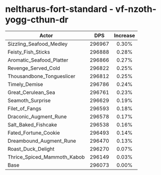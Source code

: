 # neltharus-fort-standard - vf-nzoth-yogg-cthun-dr
| Actor | DPS | Increase |
|---|:---:|:---:|
|Sizzling_Seafood_Medley|296967|0.30%|
|Feisty_Fish_Sticks|296888|0.28%|
|Aromatic_Seafood_Platter|296866|0.27%|
|Revenge_Served_Cold|296822|0.25%|
|Thousandbone_Tongueslicer|296812|0.25%|
|Timely_Demise|296786|0.24%|
|Great_Cerulean_Sea|296761|0.23%|
|Seamoth_Surprise|296629|0.19%|
|Filet_of_Fangs|296593|0.18%|
|Draconic_Augment_Rune|296578|0.17%|
|Salt_Baked_Fishcake|296538|0.16%|
|Fated_Fortune_Cookie|296493|0.14%|
|Dreambound_Augment_Rune|296470|0.13%|
|Roast_Duck_Delight|296270|0.07%|
|Thrice_Spiced_Mammoth_Kabob|296149|0.03%|
|Base|296073|0.00%|
